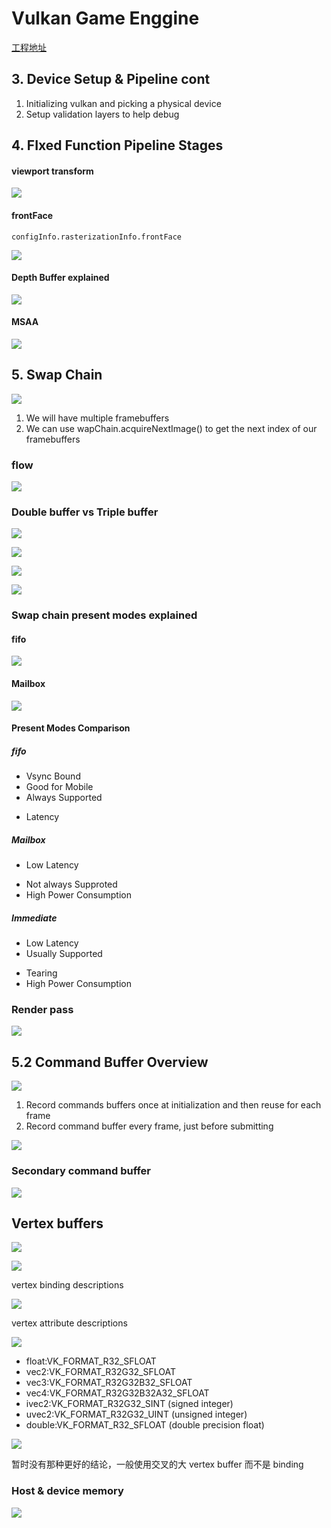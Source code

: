 # Vulkan Game Enggine

[工程地址](https://github.com/blurrypiano/littleVulkanEngine)

## 3. Device Setup & Pipeline cont

1. Initializing vulkan and picking a physical device
2. Setup validation layers to help debug

## 4. FIxed Function Pipeline Stages

#### viewport transform

![](brendan-galea.assets/viewport-transform.jpg)

#### frontFace

`configInfo.rasterizationInfo.frontFace`

![](brendan-galea.assets/clockwise.jpg)

#### Depth Buffer explained

![](brendan-galea.assets/color-depth-duffer.jpg)

#### MSAA

![](brendan-galea.assets/msaa.jpg)

## 5. Swap Chain

![](brendan-galea.assets/swap-chain.jpg)

1. We will have multiple framebuffers
2. We can use wapChain.acquireNextImage() to get the next index of our framebuffers

### flow

![](brendan-galea.assets/flow.jpg)

### Double buffer vs Triple buffer

![](brendan-galea.assets/double-buffering.jpg)

![](brendan-galea.assets/triple-buffering.jpg)

![](brendan-galea.assets/triple-buffering-2.jpg)

![](brendan-galea.assets/vsync.jpg)

### Swap chain present modes explained

#### fifo

![](brendan-galea.assets/fifo.jpg)

#### Mailbox

![](brendan-galea.assets/mailbox.jpg)

#### Present Modes Comparison

##### fifo

- Vsync Bound
- Good for Mobile
- Always Supported

* Latency

##### Mailbox

- Low Latency

* Not always Supproted
* High Power Consumption

##### Immediate

- Low Latency
- Usually Supported

* Tearing
* High Power Consumption

### Render pass

![](brendan-galea.assets/render-pass.jpg)

## 5.2 Command Buffer Overview

![](brendan-galea.assets\command-buffer.png)

1. Record commands buffers once at initialization and then reuse for each frame
2. Record command buffer every frame, just before submitting

![](brendan-galea.assets/cmb-lifecycle.png)

### Secondary command buffer

![](brendan-galea.assets/secondary-cmd.png)

## Vertex buffers

![](brendan-galea.assets/vertex-buffer.jpg)

![](iamges/../brendan-galea.assets/saperate-vertex-buffer.jpg)

vertex binding descriptions

![](brendan-galea.assets/vertex-binding-descriptions.jpg)

vertex attribute descriptions

![](brendan-galea.assets/vertex-attribute-description.jpg)

- float:VK_FORMAT_R32_SFLOAT
- vec2:VK_FORMAT_R32G32_SFLOAT
- vec3:VK_FORMAT_R32G32B32_SFLOAT
- vec4:VK_FORMAT_R32G32B32A32_SFLOAT
- ivec2:VK_FORMAT_R32G32_SINT (signed integer)
- uvec2:VK_FORMAT_R32G32_UINT (unsigned integer)
- double:VK_FORMAT_R32_SFLOAT (double precision float)

![](brendan-galea.assets/binding-buffer.jpg)

暂时没有那种更好的结论，一般使用交叉的大 vertex buffer 而不是 binding

### Host & device memory

![](brendan-galea.assets/data-transfer.jpg)